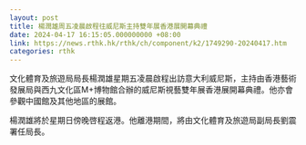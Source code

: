 ```yaml
---
layout: post
title: 楊潤雄周五凌晨啟程往威尼斯主持雙年展香港展開幕典禮
date: 2024-04-17 16:15:05.000000000 +08:00
link: https://news.rthk.hk/rthk/ch/component/k2/1749290-20240417.htm
categories: rthk
---
```


文化體育及旅遊局局長楊潤雄星期五凌晨啟程出訪意大利威尼斯，主持由香港藝術發展局與西九文化區M+博物館合辦的威尼斯視藝雙年展香港展開幕典禮。他亦會參觀中國館及其他地區的展館。

楊潤雄將於星期日傍晚啓程返港。他離港期間，將由文化體育及旅遊局副局長劉震署任局長。
